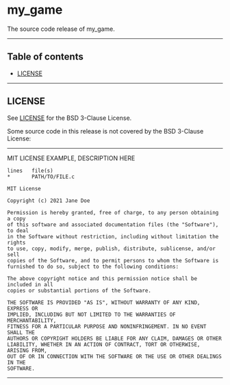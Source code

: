 # my_game

The source code release of my_game.

---

## Table of contents

- [LICENSE](#LICENSE)

---

## LICENSE

See [LICENSE](LICENSE) for the BSD 3-Clause License.

Some source code in this release is not covered by the BSD 3-Clause License:

---

MIT LICENSE EXAMPLE, DESCRIPTION HERE

```
lines   file(s)
*       PATH/TO/FILE.c
```

```
MIT License

Copyright (c) 2021 Jane Doe

Permission is hereby granted, free of charge, to any person obtaining a copy
of this software and associated documentation files (the "Software"), to deal
in the Software without restriction, including without limitation the rights
to use, copy, modify, merge, publish, distribute, sublicense, and/or sell
copies of the Software, and to permit persons to whom the Software is
furnished to do so, subject to the following conditions:

The above copyright notice and this permission notice shall be included in all
copies or substantial portions of the Software.

THE SOFTWARE IS PROVIDED "AS IS", WITHOUT WARRANTY OF ANY KIND, EXPRESS OR
IMPLIED, INCLUDING BUT NOT LIMITED TO THE WARRANTIES OF MERCHANTABILITY,
FITNESS FOR A PARTICULAR PURPOSE AND NONINFRINGEMENT. IN NO EVENT SHALL THE
AUTHORS OR COPYRIGHT HOLDERS BE LIABLE FOR ANY CLAIM, DAMAGES OR OTHER
LIABILITY, WHETHER IN AN ACTION OF CONTRACT, TORT OR OTHERWISE, ARISING FROM,
OUT OF OR IN CONNECTION WITH THE SOFTWARE OR THE USE OR OTHER DEALINGS IN THE
SOFTWARE.
```

---
